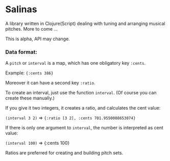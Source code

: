 # Salinas

A library written in Clojure(Script) dealing with tuning and arranging musical pitches. More to come ...

This is alpha, API may change.

### Data format:

A `pitch` or `interval` is a map, which has one obligatory key `:cents`.

Example: `{:cents 386}`

Moreover it can have a second key `:ratio`.

To create an interval, just use the function `interval`.
(Of course you can create these manually.)

If you give it two integers, it creates a ratio, and calculates the cent value:

`(interval 3 2)`
=> `{:ratio [3 2], :cents 701.9550008653874}`


If there is only one argument to `interval`, the number is interpreted as cent value:

`(interval 100)`
=> {:cents 100}

Ratios are preferred for creating and building pitch sets.
